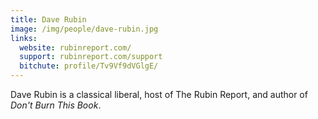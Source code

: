 ```yaml
---
title: Dave Rubin
image: /img/people/dave-rubin.jpg
links:
  website: rubinreport.com/
  support: rubinreport.com/support
  bitchute: profile/Tv9Vf9dVGlgE/
---
```


Dave Rubin is a classical liberal, host of The Rubin Report, and author of
_Don't Burn This Book_.
